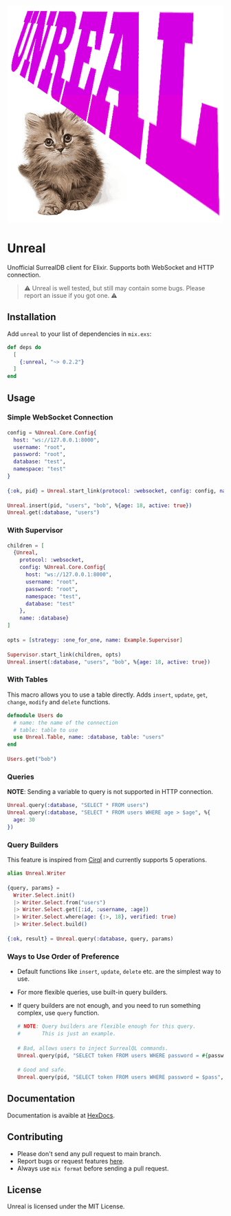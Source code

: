 ![](./assets/unreal.png)

# Unreal

Unofficial SurrealDB client for Elixir. Supports both WebSocket and HTTP connection.

> ⚠️ Unreal is well tested, but still may contain some bugs. Please report an issue if you got one. ⚠️

## Installation

Add `unreal` to your list of dependencies in `mix.exs`:

```elixir
def deps do
  [
    {:unreal, "~> 0.2.2"}
  ]
end
```

## Usage

### Simple WebSocket Connection

```elixir
config = %Unreal.Core.Config{
  host: "ws://127.0.0.1:8000",
  username: "root",
  password: "root",
  database: "test",
  namespace: "test"
}

{:ok, pid} = Unreal.start_link(protocol: :websocket, config: config, name: :database)

Unreal.insert(pid, "users", "bob", %{age: 18, active: true})
Unreal.get(:database, "users")
```

### With Supervisor

```elixir
children = [
  {Unreal,
    protocol: :websocket,
    config: %Unreal.Core.Config{
      host: "ws://127.0.0.1:8000",
      username: "root",
      password: "root",
      namespace: "test",
      database: "test"
    },
    name: :database}
]

opts = [strategy: :one_for_one, name: Example.Supervisor]

Supervisor.start_link(children, opts)
Unreal.insert(:database, "users", "bob", %{age: 18, active: true})
```

### With Tables

This macro allows you to use a table directly. Adds `insert`, `update`, `get`, `change`, `modify` and `delete` functions.

```elixir
defmodule Users do
  # name: the name of the connection
  # table: table to use
  use Unreal.Table, name: :database, table: "users"
end

Users.get("bob")
```

### Queries

**NOTE**: Sending a variable to query is not supported in HTTP connection.

```elixir
Unreal.query(:database, "SELECT * FROM users")
Unreal.query(:database, "SELECT * FROM users WHERE age > $age", %{
  age: 30
})
```

### Query Builders

This feature is inspired from [Cirql](https://github.com/StarlaneStudios/cirql) and currently supports 5 operations.

```elixir
alias Unreal.Writer

{query, params} =
  Writer.Select.init()
  |> Writer.Select.from("users")
  |> Writer.Select.get([:id, :username, :age])
  |> Writer.Select.where(age: {:>, 18}, verified: true)
  |> Writer.Select.build()

{:ok, result} = Unreal.query(:database, query, params)
```

### Ways to Use Order of Preference

- Default functions like `insert`, `update`, `delete` etc. are the simplest way to use.
- For more flexible queries, use built-in query builders.
- If query builders are not enough, and you need to run something complex, use `query` function.

  ```elixir
  # NOTE: Query builders are flexible enough for this query.
  #       This is just an example.

  # Bad, allows users to inject SurrealQL commands.
  Unreal.query(pid, "SELECT token FROM users WHERE password = #{password}")

  # Good and safe.
  Unreal.query(pid, "SELECT token FROM users WHERE password = $pass", %{pass: password})
  ```

## Documentation

Documentation is avaible at [HexDocs](https://hexdocs.pm/unreal).

## Contributing

- Please don't send any pull request to main branch.
- Report bugs or request features [here](https://github.com/cart96/unreal/issues).
- Always use `mix format` before sending a pull request.

## License

Unreal is licensed under the MIT License.
